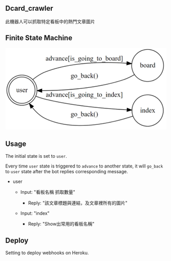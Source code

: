 ## Dcard_crawler
此機器人可以抓取特定看板中的熱門文章圖片

## Finite State Machine
![fsm](./img/fsm.png)

## Usage
The initial state is set to `user`.

Every time `user` state is triggered to `advance` to another state, it will `go_back` to `user` state after the bot replies corresponding message.

* user
	* Input: "看板名稱 抓取數量"
		* Reply: "該文章標題與連結，及文章裡所有的圖片"

	* Input: "index"
		* Reply: "Show出常用的看板名稱"

## Deploy
Setting to deploy webhooks on Heroku.

